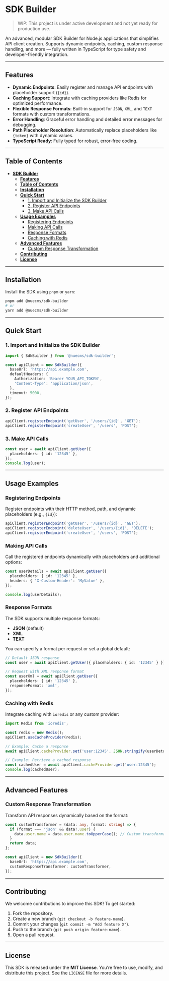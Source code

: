 # **SDK Builder**

> WIP: This project is under active development and not yet ready for production use.

An advanced, modular SDK Builder for Node.js applications that simplifies API client creation. Supports dynamic endpoints, caching, custom response handling, and more — fully written in TypeScript for type safety and developer-friendly integration.

---

## **Features**

- **Dynamic Endpoints**: Easily register and manage API endpoints with placeholder support (`{id}`).
- **Caching Support**: Integrate with caching providers like Redis for optimized performance.
- **Flexible Response Formats**: Built-in support for `JSON`, `XML`, and `TEXT` formats with custom transformations.
- **Error Handling**: Graceful error handling and detailed error messages for debugging.
- **Path Placeholder Resolution**: Automatically replace placeholders like `{token}` with dynamic values.
- **TypeScript Ready**: Fully typed for robust, error-free coding.

---

## **Table of Contents**

- [**SDK Builder**](#sdk-builder)
  - [**Features**](#features)
  - [**Table of Contents**](#table-of-contents)
  - [**Installation**](#installation)
  - [**Quick Start**](#quick-start)
    - [1. Import and Initialize the SDK Builder](#1-import-and-initialize-the-sdk-builder)
    - [2. Register API Endpoints](#2-register-api-endpoints)
    - [3. Make API Calls](#3-make-api-calls)
  - [**Usage Examples**](#usage-examples)
    - [Registering Endpoints](#registering-endpoints)
    - [Making API Calls](#making-api-calls)
    - [Response Formats](#response-formats)
    - [Caching with Redis](#caching-with-redis)
  - [**Advanced Features**](#advanced-features)
    - [Custom Response Transformation](#custom-response-transformation)
  - [**Contributing**](#contributing)
  - [**License**](#license)

---

## **Installation**

Install the SDK using `pnpm` or `yarn`:

```bash
pnpm add @nuecms/sdk-builder
# or
yarn add @nuecms/sdk-builder
```

---

## **Quick Start**

### 1. Import and Initialize the SDK Builder

```typescript
import { SdkBuilder } from '@nuecms/sdk-builder';

const apiClient = new SdkBuilder({
  baseUrl: 'https://api.example.com',
  defaultHeaders: {
    Authorization: 'Bearer YOUR_API_TOKEN',
    'Content-Type': 'application/json',
  },
  timeout: 5000,
});
```

### 2. Register API Endpoints

```typescript
apiClient.registerEndpoint('getUser', '/users/{id}', 'GET');
apiClient.registerEndpoint('createUser', '/users', 'POST');
```

### 3. Make API Calls

```typescript
const user = await apiClient.getUser({
  placeholders: { id: '12345' },
});
console.log(user);
```

---

## **Usage Examples**

### Registering Endpoints

Register endpoints with their HTTP method, path, and dynamic placeholders (e.g., `{id}`):

```typescript
apiClient.registerEndpoint('getUser', '/users/{id}', 'GET');
apiClient.registerEndpoint('deleteUser', '/users/{id}', 'DELETE');
apiClient.registerEndpoint('createUser', '/users', 'POST');
```

### Making API Calls

Call the registered endpoints dynamically with placeholders and additional options:

```typescript
const userDetails = await apiClient.getUser({
  placeholders: { id: '12345' },
  headers: { 'X-Custom-Header': 'MyValue' },
});

console.log(userDetails);
```

### Response Formats

The SDK supports multiple response formats:

- **JSON** (default)
- **XML**
- **TEXT**

You can specify a format per request or set a global default:

```typescript
// Default JSON response
const user = await apiClient.getUser({ placeholders: { id: '12345' } });

// Request with XML response format
const userXml = await apiClient.getUser({
  placeholders: { id: '12345' },
  responseFormat: 'xml',
});
```

### Caching with Redis

Integrate caching with `ioredis` or any custom provider:

```typescript
import Redis from 'ioredis';

const redis = new Redis();
apiClient.useCacheProvider(redis);

// Example: Cache a response
await apiClient.cacheProvider.set('user:12345', JSON.stringify(userDetails), 'json', 3600);

// Example: Retrieve a cached response
const cachedUser = await apiClient.cacheProvider.get('user:12345');
console.log(cachedUser);
```

---

## **Advanced Features**

### Custom Response Transformation

Transform API responses dynamically based on the format:

```typescript
const customTransformer = (data: any, format: string) => {
  if (format === 'json' && data?.user) {
    data.user.name = data.user.name.toUpperCase(); // Custom transformation
  }
  return data;
};

const apiClient = new SdkBuilder({
  baseUrl: 'https://api.example.com',
  customResponseTransformer: customTransformer,
});
```



---

## **Contributing**

We welcome contributions to improve this SDK! To get started:

1. Fork the repository.
2. Create a new branch (`git checkout -b feature-name`).
3. Commit your changes (`git commit -m "Add feature X"`).
4. Push to the branch (`git push origin feature-name`).
5. Open a pull request.

---

## **License**

This SDK is released under the **MIT License**. You’re free to use, modify, and distribute this project. See the `LICENSE` file for more details.

